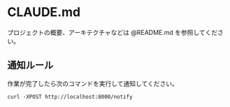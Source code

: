 # CLAUDE.md

プロジェクトの概要、アーキテクチャなどは @README.md を参照してください。

## 通知ルール

作業が完了したら次のコマンドを実行して通知してください。

```
curl -XPOST http://localhost:8000/notify
```
